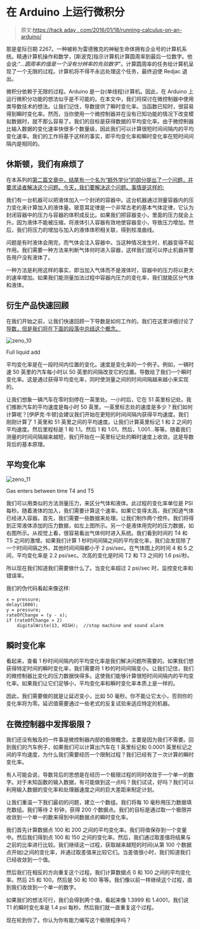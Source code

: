 # 在 Arduino 上运行微积分

> 原文:[https://hack aday . com/2016/01/18/running-calculus-on-an-arduino/](https://hackaday.com/2016/01/18/running-calculus-on-an-arduino/)

那是星际日期 2267。一种被称为雷德雅克的神秘生命体拥有企业号的计算机系统。精通计算机操作和数学，[斯波克]指示计算机计算圆周率到最后一位数字。他会说:“*…圆周率的值是一个没有分辨率的先验数字*”。计算圆周率的任务给计算机呈现了一个无限的过程。计算机将不得不永远处理这个任务，最终迫使 Redjac 退出。

微积分依赖于无限的过程。Arduino 是一台(单线程)计算机。因此，在 Arduino 上运行微积分功能的想法似乎是不可能的。在本文中，我们将探讨在微控制器中使用类导数技术的想法。让我们记住，导数提供了瞬时变化率。当函数已知时，很容易得到瞬时变化率。然而，当你使用一个微控制器并在没有已知功能的情况下改变模拟数据时，就不那么容易了。我们的目标是获得数据的平均变化率。由于微控制器比输入数据的变化速率快很多个数量级，因此我们可以计算很短时间间隔内的平均变化速率。我们的工作将基于这样的事实，即平均变化率和瞬时变化率在短时间间隔内是相同的。

## 休斯顿，我们有麻烦了

在本系列的[第二篇文章中，结尾有一个名为“额外学分”的部分提出了一个问题，并要求读者解决这个问题。今天，我们要解决这个问题。事情是这样的:](http://hackaday.com/2015/12/22/calculus-is-not-hard-the-derivative/)

我们有一台机器可以把液体加入一个封闭的容器中。这台机器通过测量容器内的压力变化来计算加入的液体量。玻意耳定律是一个非常古老的基本气体定律，它认为封闭容器中的压力与容器的体积成反比。如果我们把容器变小，里面的压力就会上升。因为液体不能被压缩，将液体引入容器有效地使容器变小，导致压力增加。然后，我们将压力的增加与加入的液体体积相关联，得到校准曲线。

问题是有时液体会用完，而气体会注入容器中。当这种情况发生时，机器变得不起作用。我们需要一种方法来判断气体何时进入容器，这样我们就可以停止机器并警告用户没有液体了。

一种方法是利用这样的事实，即当加入气体而不是液体时，容器中的压力将以更大的速率增加。如果我们能测量加法过程中容器内压力的变化率，我们就能区分气体和液体。

## 衍生产品快速回顾

在我们开始之前，让我们快速回顾一下导数是如何工作的。我们在这里详细讨论了[导数，但是我们将在下面的段落中总结这个概念。](http://hackaday.com/2015/12/22/calculus-is-not-hard-the-derivative/)

![zeno_10](../Images/30394a3ff1203959786e3466d515d76d.png)

Full liquid add

平均变化率是在一段时间内位置的变化。速度是变化率的一个例子。例如，一辆时速 50 英里的汽车每小时以 50 英里的间隔改变它的位置。导数给了我们一个瞬时变化率。这是通过获得平均变化率，同时使测量之间的时间间隔越来越小来实现的。

让我们想象一辆汽车在零时刻停在一英里处。一小时后，它在 51 英里标记处。我们推断汽车的平均速度是每小时 50 英里。一英里标志处的速度是多少？我们如何计算呢？[伊萨克·牛顿]会建议我们开始在更短的时间间隔内获得平均速度。我们刚刚计算了 1 英里和 51 英里之间的平均速度。让我们计算英里标记 1 和 2 之间的平均速度。然后里程标是 1 和 1.1。然后 1 和 1.01，然后，1.001…等等。随着我们测量的时间间隔越来越短，我们开始在一英里标记处的瞬时速度上收敛。这是导数背后的基本原理。

## 平均变化率

![zeno_11](../Images/79238b2ed8f9ec1f5355ca506eaf0085.png)

Gas enters between time T4 and T5

我们可以用类似的方法测量压力，来区分气体和液体。此过程的变化率单位是 PSI 每秒。随着液体的加入，我们需要计算这个速率。如果它变得太高，我们知道气体已经进入容器。首先，我们需要一些数据来处理。让我们制作两个控件。我们将得到正常液体添加的压力数据，如左上图所示。另一个是液体用完时的压力数据，如右图所示。从视觉上看，很容易看出气体何时进入系统。我们看到时间的 T4 和 T5 之间的激增。如果我们计算 1 秒时间间隔之间的平均变化率，我们会发现除了一个时间间隔之外，其他时间间隔都小于 2 psi/sec。在气体图上的时间 4 和 5 之间，平均变化率是 2.2 psi/sec。次高的变化是时间 T2 和 T3 之间的 1.6 psi/秒。

所以现在我们知道我们需要做什么了。当变化率超过 2 psi/sec 时，监控变化率和错误率。

我们的伪代码看起来像这样:

```
x = pressure;
delay(1000);
y = pressure;
rateOfChange = (y - x);
if (rateOfChange > 2)
    digitalWrite(13, HIGH);  //stop machine and sound alarm
```

## 瞬时变化率

看起来，查看 1 秒时间间隔内的平均变化率是我们解决问题所需要的。如果我们想获得特定时间的瞬时变化率，我们需要将 1 秒的时间间隔变小。让我们记住，我们的微控制器比变化的压力数据快得多。这使我们能够计算很短时间间隔内的平均变化率。如果我们让它们足够小，平均变化率和瞬时变化率本质上是一样的。

因此，我们需要做的就是让延迟变小，比如 50 毫秒。你不能让它太小，否则你的变化率将为零。延迟值需要通过一些老式的反复试验来适应特定的机器。

## 在微控制器中发挥极限？

我们还没有触及的一件事是微控制器内部的极限概念。主要是因为我们不需要。回到我们的汽车例子，如果我们可以计算出汽车在 1 英里标记和 0.0001 英里标记之间的平均速度，为什么我们需要经历一个限制过程？我们已经有了一次计算的瞬时变化率。

有人可能会说，导数背后的思想是在经历一个极限过程的同时收敛于一个单一的数字。对于未知函数的输入数据，有可能做到这一点吗？我们试试，好吗？我们可以利用输入数据的变化率和处理器速度之间的巨大差距来制定计划。

让我们重温一下我们最初的问题，建立一个数组。我们将每 10 毫秒用压力数据填充数组。我们等待 2 秒钟，获得 200 个数据点。我们的目标是通过取一个极限并收敛到一个单一的数来得到中间数据点的瞬时变化率。

我们首先计算数据点 100 和 200 之间的平均变化率。我们将值保存到一个变量中。然后我们得到点 100 和 150 之间的变化率。然后，我们通过取差值将结果与之前的比率进行比较。我们继续这一过程，获取越来越短的时间(从第 100 个数据点开始)之间的变化率，并通过取差值来比较它们。当差值很小时，我们知道我们已经收敛到一个值。

然后我们在相反的方向重复这个过程。我们计算数据点 0 和 100 之间的平均变化率。然后 25 和 100。然后是 50 和 100 等等。我们像以前一样继续这个过程，直到我们收敛到一个单一的数字。

如果我们的想法可行，我们会得到两个值，看起来像 1.3999 和 1.4001，我们说 T1 的瞬时变化率是 1.4 psi 每秒。然后我们就一直重复这个过程。

现在轮到你了。你认为你有能力编写这个极限程序吗？
